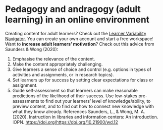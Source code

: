 # Pedagogy and andragogy (adult learning) in an online environment
Creating content for adult learners? Check out the [Learner Variability Navigator](https://lvp.digitalpromiseglobal.org/). You can
create your own account and start a free workspace!
Want to **increase adult learners’ motivation**? Check out this advice from Saunders & Wong
(2020):
1. Emphasise the relevance of the content.
2. Make the content appropriately challenging.
3. Give learners a sense of choice and control (e.g. options in types of activities and
assignments, or in research topics).
4. Set learners up for success by setting clear expectations for class or assignment.
5. Guide self-assessment so that learners can make reasonable predictions of the likelihood
of their success.
Use low-stakes pre-assessments to find out your learners’ level of knowledge/ability, to
preview content, and to find out how to connect new knowledge with what they know
already.
References
Saunders, L., & Wong, M. A. (2020). Instruction in libraries and information centers: An introduction.
IOPN. https://doi.org/https://doi.org/10.21900/wd.12
